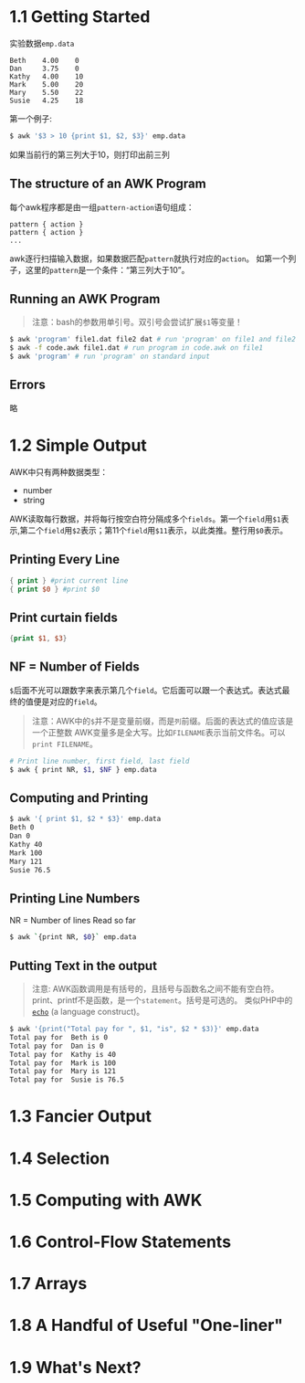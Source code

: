 # 1.1 Getting Started
实验数据`emp.data`
```
Beth    4.00    0
Dan     3.75    0
Kathy   4.00    10
Mark    5.00    20
Mary    5.50    22
Susie   4.25    18
```
第一个例子:

```bash
$ awk '$3 > 10 {print $1, $2, $3}' emp.data
```
如果当前行的第三列大于10，则打印出前三列

## The structure of an AWK Program

每个awk程序都是由一组`pattern-action`语句组成：

```
pattern { action }
pattern { action }
...
```
awk逐行扫描输入数据，如果数据匹配`pattern`就执行对应的`action`。
如第一个列子，这里的`pattern`是一个条件：“第三列大于10”。

## Running an AWK Program

> 注意：bash的参数用单引号。双引号会尝试扩展`$1`等变量！
```bash
$ awk 'program' file1.dat file2 dat # run 'program' on file1 and file2
$ awk -f code.awk file1.dat # run program in code.awk on file1
$ awk 'program' # run 'program' on standard input
```

## Errors
略

# 1.2 Simple Output

AWK中只有两种数据类型：
- number
- string

AWK读取每行数据，并将每行按空白符分隔成多个`fields`。第一个`field`用`$1`表示,第二个`field`用`$2`表示；第11个`field`用`$11`表示，以此类推。整行用`$0`表示。

## Printing Every Line
```awk
{ print } #print current line
{ print $0 } #print $0
```

## Print curtain fields
```awk
{print $1, $3}
```

## NF = Number of Fields

`$`后面不光可以跟数字来表示第几个`field`。它后面可以跟一个表达式。表达式最终的值便是对应的`field`。

> 注意：AWK中的`$`并不是变量前缀，而是`列`前缀。后面的表达式的值应该是一个正整数
> AWK变量多是全大写。比如`FILENAME`表示当前文件名。可以`print FILENAME`。

```bash
# Print line number, first field, last field
$ awk { print NR, $1, $NF } emp.data
```

## Computing and Printing

```bash
$ awk '{ print $1, $2 * $3}' emp.data
Beth 0
Dan 0
Kathy 40
Mark 100
Mary 121
Susie 76.5
```
## Printing Line Numbers

NR = Number of lines Read so far

```bash
$ awk `{print NR, $0}` emp.data
```

## Putting Text in the output

> 注意: AWK函数调用是有括号的，且括号与函数名之间不能有空白符。
> print、printf不是函数，是一个`statement`。括号是可选的。
> 类似PHP中的[`echo`](https://www.php.net/manual/en/function.echo.php) (a language construct)。

```bash
$ awk '{print("Total pay for ", $1, "is", $2 * $3)}' emp.data
Total pay for  Beth is 0
Total pay for  Dan is 0
Total pay for  Kathy is 40
Total pay for  Mark is 100
Total pay for  Mary is 121
Total pay for  Susie is 76.5
```

# 1.3 Fancier Output

# 1.4 Selection

# 1.5 Computing with AWK

# 1.6 Control-Flow Statements

# 1.7 Arrays

# 1.8 A Handful of Useful "One-liner"

# 1.9 What's Next?
